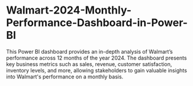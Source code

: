 # Walmart-2024-Monthly-Performance-Dashboard-in-Power-BI
This Power BI dashboard provides an in-depth analysis of Walmart’s performance across 12 months of the year 2024. The dashboard presents key business metrics such as sales, revenue, customer satisfaction, inventory levels, and more, allowing stakeholders to gain valuable insights into Walmart's performance on a monthly basis.
